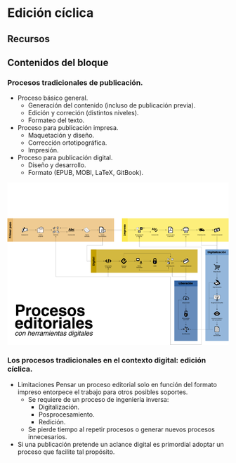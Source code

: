# Edición cíclica

## Recursos

## Contenidos del bloque

### Procesos tradicionales de publicación.

* Proceso básico general.
	* Generación del contenido (incluso de publicación previa).
	* Edición y correción (distintos niveles).
	* Formateo del texto.
* Proceso para publicación impresa.
	* Maquetación y diseño.
	* Corrección ortotipográfica.
	* Impresión.
* Proceso para publicación digital.
	* Diseño y desarrollo.
	* Formato (EPUB, MOBI, LaTeX, GitBook).

![](recursos/imagen01.png)


### Los procesos tradicionales en el contexto digital: edición cíclica.

* Limitaciones
Pensar un proceso editorial solo en función del formato impreso entorpece el trabajo para otros posibles soportes.
	* Se requiere de un proceso de ingeniería inversa:
		* Digitalización.
		* Posprocesamiento.
		* Redición.
	* Se pierde tiempo al repetir procesos o generar nuevos procesos innecesarios.
* Si una publicación pretende un aclance digital es primordial adoptar un proceso que facilite tal propósito.


